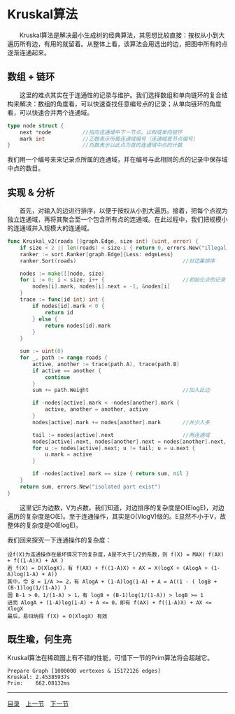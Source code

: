 # Kruskal算法
　　Kruskal算法是解决最小生成树的经典算法，其思想比较直接：按权从小到大遍历所有边，有用的就留着。从整体上看，该算法会用选出的边，把图中所有的点逐渐连通起来。

## 数组 + 链环
　　这里的难点其实在于连通性的记录与维护。我们选择数组和单向链环的复合结构来解决：数组的角度看，可以快速查找任意编号点的记录；从单向链环的角度看，可以快速合并两个连通域。
```go
type node struct {
    next *node          //指向连通域中下一节点，以构成单向链环
    mark int            //正数表示所属连通域编号（连通域首节点编号）
}                       //负数表示以此点为首的连通域中点的计数
```
我们用一个编号来来记录点所属的连通域，并在编号与此相同的点的记录中保存域中点的数目。

## 实现 & 分析
　　首先，对输入的边进行排序，以便于按权从小到大遍历。接着，把每个点视为独立连通域，再将其聚合至一个包含所有点的连通域。在此过程中，我们把规模小的连通域并入规模大的连通域。
```go
func Kruskal_v2(roads []graph.Edge, size int) (uint, error) {
    if size < 2 || len(roads) < size-1 { return 0, errors.New("illegal input") }
    ranker := sort.Ranker[graph.Edge]{Less: edgeLess}
    ranker.Sort(roads)                                  //对边集排序

    nodes := make([]node, size)
    for i := 0; i < size; i++ {                         //初始化点的记录
        nodes[i].mark, nodes[i].next = -1, &nodes[i]
    }
    trace := func(id int) int {
        if nodes[id].mark < 0 {
            return id
        } else {
            return nodes[id].mark
        }
    }

    sum := uint(0)
    for _, path := range roads {
        active, another := trace(path.A), trace(path.B)
        if active == another {
            continue
        }
        sum += path.Weight                              //加入此边

        if -nodes[active].mark < -nodes[another].mark {
            active, another = another, active
        }
        nodes[active].mark += nodes[another].mark       //并少入多

        tail := nodes[active].next                      //两连通域
        nodes[active].next, nodes[another].next = nodes[another].next, tail
        for u := nodes[active].next; u != tail; u = u.next {
            u.mark = active
        }

        if -nodes[active].mark == size { return sum, nil }
    }
    return sum, errors.New("isolated part exist")
}
```
　　这里记E为边数，V为点数。我们知道，对边排序的复杂度是O(ElogE)，对边遍历的复杂度是O(E)。至于连通操作，其实是O(VlogV)级的。E显然不小于V，故整体的复杂度是O(ElogE)。

我们回来探究一下连通操作的复杂度：
```
设f(X)为连通操作在最坏情况下的复杂度，A是不大于1/2的系数，则 f(X) = MAX( f(AX) + f((1-A)X) + AX )
若 f(X) = O(XlogX)，有 f(AX) + f((1-A)X) + AX = X(logX + (AlogA + (1-A)log(1-A) + A))
其中，令 B = 1/A >= 2，有 AlogA + (1-A)log(1-A) + A = A((1 - ( logB + (B-1)log(1/(1-A)) )
因 B-1 > 0，1/(1-A) > 1，有 logB + (B-1)log(1/(1-A)) > logB >= 1
进而 AlogA + (1-A)log(1-A) + A <= 0，即有 f(AX) + f((1-A)X) + AX <= XlogX
最后，易归纳得 f(X) = O(XlogX) 有效
```

## 既生瑜，何生亮
Kruskal算法在稀疏图上有不错的性能，可惜下一节的Prim算法将会超越它。
```
Prepare Graph [1000000 vertexes & 15172126 edges]
Kruskal: 2.45385937s
Prim:    662.08132ms
```

---
[目录](../README.md)　[上一节](6.md)　[下一节](6B.md)
